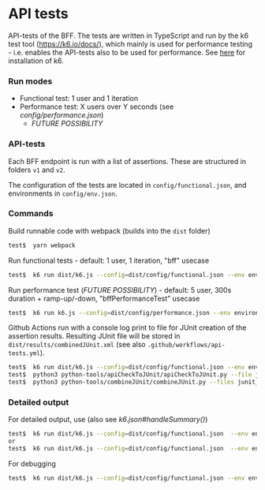# API tests

API-tests of the BFF. The tests are written in TypeScript and run by the k6
test tool (https://k6.io/docs/), which mainly is used for performance testing -
i.e. enables the API-tests also to be used for performance. See 
[here](https://k6.io/docs/get-started/installation/) for installation of k6.

### Run modes

- Functional test: 1 user and 1 iteration
- Performance test: X users over Y seconds (see _config/performance.json_)
  - _FUTURE POSSIBILITY_

### API-tests

Each BFF endpoint is run with a list of assertions. These are structured in
folders `v1` and `v2`.

The configuration of the tests are located in `config/functional.json`, and
environments in `config/env.json`.

### Commands

Build runnable code with webpack (builds into the `dist` folder)

```bash
test$  yarn webpack
```

Run functional tests - default: 1 user, 1 iteration, "bff" usecase

```bash
test$  k6 run dist/k6.js --config=dist/config/functional.json --env environment=[staging, prod]
```

Run performance test (_FUTURE POSSIBILITY_) - default: 5 user, 300s duration +
ramp-up/-down, "bffPerformanceTest" usecase

```bash
test$  k6 run k6.js --config=dist/config/performance.json --env environment=[staging, prod] --env performanceTest=true
```

Github Actions run with a console log print to file for JUnit creation of the
assertion results. Resulting JUnit file will be stored in
`dist/results/combinedJUnit.xml` (see also `.github/workflows/api-tests.yml`).

```bash
test$  k6 run dist/k6.js --config=dist/config/functional.json --env environment=[staging, prod]
test$  python3 python-tools/apiCheckToJUnit/apiCheckToJUnit.py --file junitLog.txt --folder results
test$  python3 python-tools/combineJUnit/combineJUnit.py --files junit_bff.xml,junitFromChecks.xml --folder results
```

### Detailed output

For detailed output, use (also see _k6.json#handleSummary()_)

```bash
test$  k6 run dist/k6.js --config=dist/config/functional.json  --env environment=[staging, prod] --out csv=dist/results/output.csv
or
test$  k6 run dist/k6.js --config=dist/config/functional.json  --env environment=[staging, prod] --out json=dist/results/output.json
```

For debugging

```bash
test$  k6 run dist/k6.js --config=dist/config/functional.json --env environment=[staging, prod] [--http-debug || --http-debug="full"]
```
